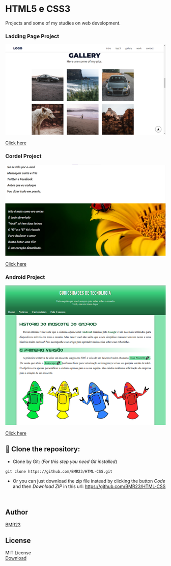 # HTML5 e CSS3
Projects and some of my studies on web development.

### Ladding Page Project 
 
![Photo of ladding page project](projetos/ladding-page/assets/img/demonstracao/foto-laddingPage.png)
<p><a href="https://bmr23.github.io/HTML-CSS/projetos/ladding-page" color="black">Click here</a></p>

### Cordel Project 
 
![Photo of cordel project](projetos/cordel/imagens/demonstracao/foto-cordel.png)
<p><a href="https://bmr23.github.io/HTML-CSS/projetos/cordel" color="black">Click here</a></p>


### Android Project 
 
![Photo of android project](projetos/android/imagens/demonstracao/foto-android.png)
<p><a href="https://bmr23.github.io/HTML-CSS/projetos/android" color="black">Click here</a></p>


## 💾 Clone the repository:
- Clone by Git: (_For this step you need Git installed_)
```
git clone https://github.com/BMR23/HTML-CSS.git
```
- Or you can just download the zip file instead by clicking the button _Code_ and then _Download ZIP_ in this url: <a href="https://github.com/BMR23/HTML-CSS">https://github.com/BMR23/HTML-CSS</a>
<br>

## Author 
<p>
    <a href="https://github.com/BMR23">
    BMR23
    </a>
</p>

## License
MIT License <br>
<a href="https://bmr23.github.io/HTML-CSS/LICENSE">Download</a>
